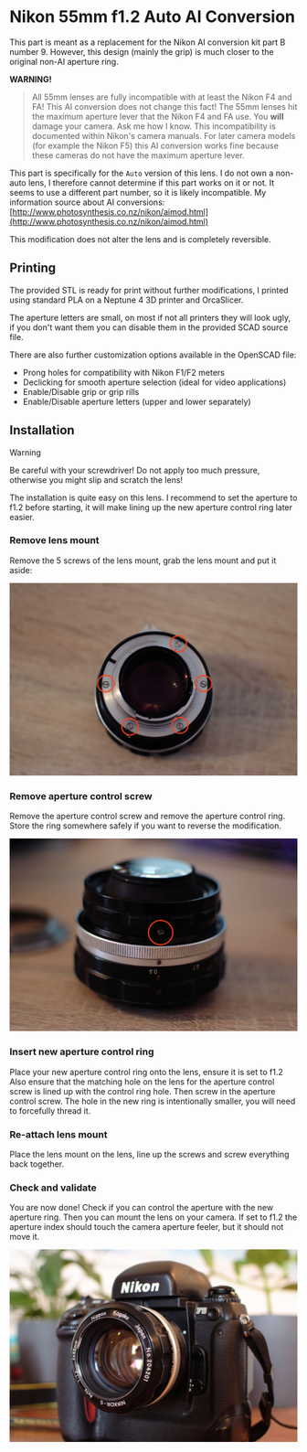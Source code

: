 # Nikon 55mm f1.2 Auto AI Conversion

This part is meant as a replacement for the Nikon AI conversion kit part B number 9.
However, this design (mainly the grip) is much closer to the original non-AI aperture ring.

**WARNING!**
> All 55mm lenses are fully incompatible with at least the Nikon F4 and FA! This AI conversion does not change this fact! The 55mm lenses hit the maximum aperture lever that the Nikon F4 and FA use. You **will** damage your camera. Ask me how I know.
This incompatibility is documented within Nikon's camera manuals.
For later camera models (for example the Nikon F5) this AI conversion works fine because these cameras do not have the maximum aperture lever.

This part is specifically for the `Auto` version of this lens. I do not own a non-auto lens,
I therefore cannot determine if this part works on it or not.
It seems to use a different part number, so it is likely incompatible.
My information source about AI conversions: [http://www.photosynthesis.co.nz/nikon/aimod.html](http://www.photosynthesis.co.nz/nikon/aimod.html)

This modification does not alter the lens and is completely reversible.

## Printing

The provided STL is ready for print without further modifications, I printed using standard PLA
on a Neptune 4 3D printer and OrcaSlicer.

The aperture letters are small, on most if not all printers they will look ugly, if you don't want them
you can disable them in the provided SCAD source file.

There are also further customization options available in the OpenSCAD file:

- Prong holes for compatibility with Nikon F1/F2 meters
- Declicking for smooth aperture selection (ideal for video applications)
- Enable/Disable grip or grip rills
- Enable/Disable aperture letters (upper and lower separately)

## Installation

> [!WARNING]  
> Be careful with your screwdriver! Do not apply too much pressure, otherwise you might slip and scratch the lens!

The installation is quite easy on this lens.
I recommend to set the aperture to f1.2 before starting, it will make lining up the new aperture control ring later easier.

### Remove lens mount

Remove the 5 screws of the lens mount, grab the lens mount and put it aside:

![remove lens mount](assets/lens_mount_remove.jpeg)

### Remove aperture control screw

Remove the aperture control screw and remove the aperture control ring.
Store the ring somewhere safely if you want to reverse the modification.

![remove aperture control ring](assets/remove_aperture_control_ring.jpeg)

### Insert new aperture control ring

Place your new aperture control ring onto the lens, ensure it is set to f1.2
Also ensure that the matching hole on the lens for the aperture control screw is lined up with the control ring hole.
Then screw in the aperture control screw. The hole in the new ring is intentionally smaller, you will need to forcefully
thread it.

### Re-attach lens mount

Place the lens mount on the lens, line up the screws and screw everything back together.

### Check and validate

You are now done! Check if you can control the aperture with the new aperture ring.
Then you can mount the lens on your camera. If set to f1.2 the aperture index should touch the camera
aperture feeler, but it should not move it.

![lens mounted](assets/mounted.jpeg)
